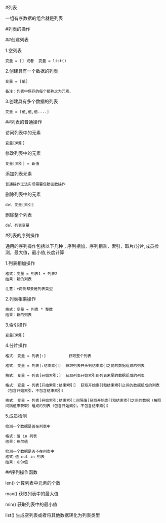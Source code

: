 #列表

一组有序数据的组合就是列表

#列表的操作

##创建列表

1.空列表

	变量 = [] 或者  变量 = list()

2.创建具有一个数据的列表

	变量 = [值]  

	备注：列表中保存的每个都称之为元素、
3.创建具有多个数据的列表

	变量 = [值,值,值....]

##列表的普通操作

访问列表中的元素

	变量[索引]

修改列表中的元素

	变量[索引] = 新值

添加列表元素

	普通操作无法实现需要借助函数操作

删除列表中的元素

	del 变量[索引]

删除整个列表

	del 列表变量

#列表的序列操作

通用的序列操作包括以下几种；序列相加，序列相乘，索引，取片/分片,成员检测，最大值，最小值,长度计算

1.列表相加操作

	格式：变量 = 列表1 + 列表2
	结果：新的列表
	
	注意：+两侧都要是列表类型

2.列表相乘操作

	格式：变量 = 列表 * 整数
	结果：新的列表

3.索引操作

	变量[索引]

4.分片操作
	

	格式: 变量 = 列表[:] 			获取整个列表

	格式: 变量 = 列表[:结束索引]	获取列表开头到结束索引之前的数据组成的列表

	格式: 变量 = 列表[开始索引:]	获取列表开始索引到列表末尾的数据组成的列表

	格式: 变量 = 列表[开始索引:结束索引]	获取开始索引和结束索引之间的数据组成的列表（包含开始索引，不包含结束索引）

	格式: 变量 = 列表[开始索引:结束索引:间隔值]获取开始索引和结束索引之间的数据（按照间隔值来获取）组成的列表（包含开始索引，不包含结束索引）

5.成员检测

	检测一个数据是否在列表中

	格式：值 in 列表
	结果：布尔值
	
	检测一个数据是否不在列表中
	格式:值 not in 列表
	结果：布尔值

	
##序列操作函数

len() 计算列表中元素的个数

max() 获取列表中的最大值

min() 获取列表中的最小值

list() 生成空列表或者将其他数据转化为列表类型